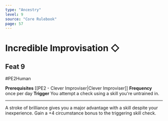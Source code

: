 ```yaml
---
type: "Ancestry"
level: 9
source: "Core Rulebook"
page: 57
---
```

# Incredible Improvisation ◇
## Feat 9
#PE2Human

**Prerequisites** [[PE2 - Clever Improviser|Clever Improviser]]
**Frequency** once per day
**Trigger** You attempt a check using a skill you're untrained in.

---
A stroke of brilliance gives you a major advantage with a skill despite your inexperience. Gain a +4 circumstance bonus to the triggering skill check.